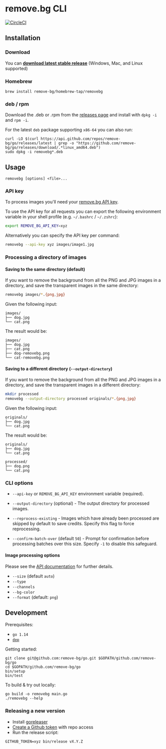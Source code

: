# remove.bg CLI

[![CircleCI](https://circleci.com/gh/remove-bg/go.svg?style=shield)](https://circleci.com/gh/remove-bg/go)

## Installation

### Download

You can **[download latest stable release][releases]** (Windows, Mac, and Linux supported)

[releases]: (https://github.com/remove-bg/go/releases)

### Homebrew

```
brew install remove-bg/homebrew-tap/removebg
```

### deb / rpm

Download the .deb or .rpm from the [releases page][releases] and install with
`dpkg -i` and `rpm -i`.

For the latest `deb` package supporting `x86-64` you can also run:

```
curl -LO $(curl https://api.github.com/repos/remove-bg/go/releases/latest | grep -o "https://github.com/remove-bg/go/releases/download/.*linux_amd64.deb")
sudo dpkg -i removebg*.deb
```

## Usage

```
removebg [options] <file>...
```

### API key

To process images you'll need your [remove.bg API key][api-key].

[api-key]: https://www.remove.bg/profile#api-key

To use the API key for all requests you can export the following environment
variable in your shell profile (e.g. `~/.bashrc` / `~/.zshrc`):

```sh
export REMOVE_BG_API_KEY=xyz
```

Alternatively you can specify the API key per command:

```sh
removebg --api-key xyz images/image1.jpg
```

### Processing a directory of images

#### Saving to the same directory (default)

If you want to remove the background from all the PNG and JPG images in a
directory, and save the transparent images in the same directory:

```sh
removebg images/*.{png,jpg}
```

Given the following input:

```
images/
├── dog.jpg
└── cat.png
```

The result would be:

```
images/
├── dog.jpg
├── cat.png
├── dog-removebg.png
└── cat-removebg.png
```

#### Saving to a different directory (`--output-directory`)

If you want to remove the background from all the PNG and JPG images in a
directory, and save the transparent images in a different directory:

```sh
mkdir processed
removebg --output-directory processed originals/*.{png,jpg}
```

Given the following input:

```
originals/
├── dog.jpg
└── cat.png
```

The result would be:

```
originals/
├── dog.jpg
└── cat.png

processed/
├── dog.png
└── cat.png
```

### CLI options

- `--api-key` or `REMOVE_BG_API_KEY` environment variable (required).

- `--output-directory` (optional) - The output directory for processed images.

- `--reprocess-existing` - Images which have already been processed are skipped
by default to save credits. Specify this flag to force reprocessing.

- `--confirm-batch-over` (default `50`) - Prompt for confirmation before
processing batches over this size. Specify `-1` to disable this safeguard.

#### Image processing options

Please see the [API documentation][api-docs] for further details.

[api-docs]: https://www.remove.bg/api#operations-tag-Background%20Removal

- `--size` (default `auto`)
- `--type`
- `--channels`
- `--bg-color`
- `--format` (default: `png`)

## Development

Prerequisites:

- `go 1.14`
- [`dep`](https://golang.github.io/dep/)

Getting started:

```
git clone git@github.com:remove-bg/go.git $GOPATH/github.com/remove-bg/go
cd $GOPATH/github.com/remove-bg/go
bin/setup
bin/test
```

To build & try out locally:

```
go build -o removebg main.go
./removebg --help
```

### Releasing a new version

- Install [goreleaser](https://goreleaser.com/install/)
- [Create a Github token](https://github.com/settings/tokens/new) with repo access
- Run the release script:

```
GITHUB_TOKEN=xyz bin/release vX.Y.Z
```
